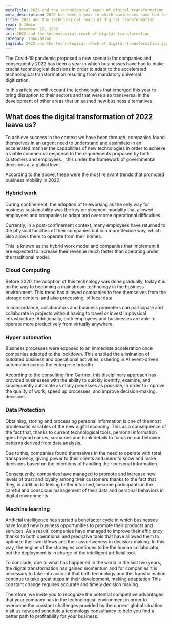 ```yaml
---
metaTitle: 2022 and the technological reach of digital transformation
meta_description: 2022 has been a year in which businesses have had to make crucial technological decisions in order to adapt to the accelerated technological transformation resulting from mandatory universal digitization.
title: 2022 and the technological reach of digital transformation
read: 5-10min
date: December 19, 2022
url: 2022-and-the-technological-reach-of-digital-transformation
category: innovation
imglink: 2022-and-the-technological-reach-of-digital-transformation.jpg
---
```


The Covid-19 pandemic proposed a new scenario for companies and consequently 2022 has been a year in which businesses have had to make crucial technological decisions in order to adapt to the accelerated technological transformation resulting from mandatory universal digitization.

In this article we will recount the technologies that emerged this year to bring disruption to their sectors and that were also transversal in the development of other areas that unleashed new business alternatives.

## What does the digital transformation of 2022 leave us?

To achieve success in the context we have been through, companies found themselves in an urgent need to understand and assimilate in an accelerated manner the capabilities of new technologies in order to achieve a viable commercial response to the requirements proposed by both customers and employees. , this under the framework of governmental decisions at a global level.

According to the above, these were the most relevant trends that promoted business mobility in 2022:

### Hybrid work

During confinement, the adoption of teleworking as the only way for business sustainability was the key employment modality that allowed employees and companies to adapt and overcome operational difficulties.

Currently, in a post-confinement context, many employees have returned to the physical facilities of their companies but in a more flexible way, which also allows them to operate from their homes.

This is known as the hybrid work model and companies that implement it are expected to increase their revenue much faster than operating under the traditional model.

### Cloud Computing

Before 2020, the adoption of this technology was done gradually, today it is on the way to becoming a mainstream technology in the business environment. This trend has allowed companies to free themselves from the storage centers, and also processing, of local data.

In concordance, collaborators and business promoters can participate and collaborate in projects without having to travel or invest in physical infrastructure. Additionally, both employees and businesses are able to operate more productively from virtually anywhere.

### Hyper automation

Business processes were exposed to an immediate acceleration once companies adapted to the lockdown. This enabled the elimination of outdated business and operational activities, ushering in AI event-driven automation across the enterprise breadth.

According to the consulting firm Gartner, this disciplinary approach has provided businesses with the ability to quickly identify, examine, and subsequently automate as many processes as possible, in order to improve the quality of work, speed up processes, and improve decision-making. decisions.

### Data Protection

Obtaining, storing and processing personal information is one of the most problematic variables of the new digital economy. This as a consequence of the fact that, thanks to current technological tools, personal information goes beyond names, surnames and bank details to focus on our behavior patterns derived from data analysis.

Due to this, companies found themselves in the need to operate with total transparency, giving power to their clients and users to know and make decisions based on the intentions of handling their personal information.

Consequently, companies have managed to promote and increase new levels of trust and loyalty among their customers thanks to the fact that they, in addition to feeling better informed, become participants in the careful and conscious management of their data and personal behaviors in digital environments.

### Machine learning

Artificial intelligence has started a benefactor cycle in which businesses have found new business opportunities to promote their products and services. As a result, companies have managed to improve their efficiency thanks to both operational and predictive tools that have allowed them to optimize their workflows and their assertiveness in decision-making. In this way, the engine of the strategies continues to be the human collaborator, but the deployment is in charge of the intelligent artificial tool.

To conclude, due to what has happened in the world in the last two years, the digital transformation has gained momentum and for companies it is necessary to take into account that both technology and this transformation continue to take great steps in their development, making adaptation This constant change requires accurate and timely decision making.

Therefore, we invite you to recognize the potential competitive advantages that your company has in the technological environment in order to overcome the constant challenges provided by the current global situation. [Visit us now](https://www.dreamcodesoft.com/en/services) and schedule a technology consultancy to help you find a better path to profitability for your business.
